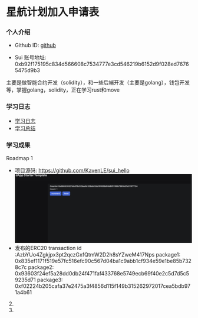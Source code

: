 # 星航计划加入申请表

### 个人介绍

* Github ID: [github](https://github.com/KavenLE)


* Sui 账号地址: 0xb92f175195c834d566608c7534777e3cd546219b6152d9f028ed76765475d9b3

主要是做智能合约开发（solidity），和一些后端开发（主要是golang），钱包开发等，掌握golang，solidity，正在学习rust和move

### 学习日志

- [学习日志](journal.md)
- [学习总结](summary.md)

### 学习成果

Roadmap  1  
- 项目源码: https://github.com/KavenLE/sui_hello
![Alt text](image.png)
- 发布的ERC20
transaction id :AzbYUo4Zgkjpx3pt2qczGxfQtmW2D2h8sYZweM417Nps
package1: 0x835ef1171f519e57fc516efc90c567d04ba1c9abb1cf934e59e1be85b7328c7c
package2: 0x93603f24ef5a28dd0db24f471faf433768e5749ecb69f40e2c5d7d5c59235d71
package3: 0xf02224b205cafa37e2475a3f4856d115f149b315262972017cea5bdb971a4b61


2.


3. 